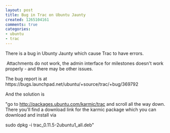 ```yaml
---
layout: post
title: Bug in Trac on Ubuntu Jaunty
created: 1265104161
comments: true
categories:
- ubuntu
- trac
---
```

<p>
There is a bug in Ubunty Jaunty which cause Trac to have errors.
</p>
<p>
 Attachments do not work, the admin interface for milestones doesn't work properly - and there may be other issues.
</p>
<p>
The bug report is at https://bugs.launchpad.net/ubuntu/+source/trac/+bug/369792
</p>
<p>
And the solution is 
</p>
<p>
&quot;go to <a href="http://packages.ubuntu.com/karmic/trac">http://packages.ubuntu.com/karmic/trac</a>
and scroll all the way down. There you'll find a download link for the 
karmic package which you can download and install via
</p>
<p>
sudo dpkg -i trac_0.11.5-2ubuntu1_all.deb&quot;
</p>
<p>
&nbsp;
</p>
